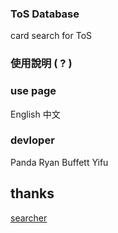 ### ToS Database
card search for ToS

### 使用說明 ( ? )

### use page
English 中文

### devloper
Panda
Ryan
Buffett
Yifu
## thanks
[searcher](https://tinghan33704.com/tos_tool_data/js/monster_data.js)
